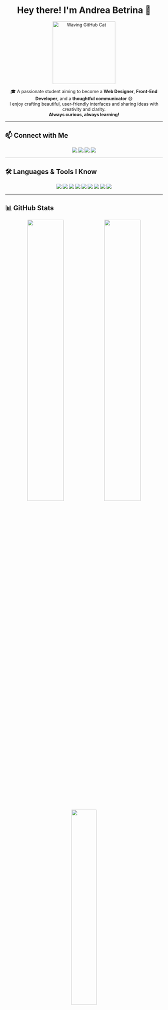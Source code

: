 <!-- README START -->

<h1 align="center">Hey there! I'm Andrea Betrina 👋</h1>

<p align="center">
  <img src="https://octodex.github.com/images/welcometocat.gif" width="200" alt="Waving GitHub Cat" />
</p>

<p align="center">
  🎓 A passionate student aiming to become a <strong>Web Designer</strong>, <strong>Front-End Developer</strong>, and a <strong>thoughtful communicator</strong> 😄 <br>
  I enjoy crafting beautiful, user-friendly interfaces and sharing ideas with creativity and clarity.<br>
  <strong>Always curious, always learning!</strong>
</p>

---

## 📫 Connect with Me

<p align="center">
  <a href="https://instagram.com/your_instagram" target="_blank">
    <img src="https://img.shields.io/badge/Instagram-E4405F?style=for-the-badge&logo=instagram&logoColor=white" />
  </a>
  <a href="https://www.linkedin.com/in/your_linkedin" target="_blank">
    <img src="https://img.shields.io/badge/LinkedIn-0077B5?style=for-the-badge&logo=linkedin&logoColor=white" />
  </a>
  <a href="https://github.com/your_username" target="_blank">
    <img src="https://img.shields.io/badge/GitHub-000000?style=for-the-badge&logo=github&logoColor=white" />
  </a>
  <a href="mailto:yourmail@example.com">
    <img src="https://img.shields.io/badge/Mail-EA4335?style=for-the-badge&logo=gmail&logoColor=white" />
  </a>
</p>

---

## 🛠️ Languages & Tools I Know

<p align="center">
  <img src="https://img.shields.io/badge/Python-3670A0?style=flat-square&logo=python&logoColor=white" />
  <img src="https://img.shields.io/badge/C-00599C?style=flat-square&logo=c&logoColor=white" />
  <img src="https://img.shields.io/badge/HTML5-E34F26?style=flat-square&logo=html5&logoColor=white" />
  <img src="https://img.shields.io/badge/CSS3-1572B6?style=flat-square&logo=css3&logoColor=white" />
  <img src="https://img.shields.io/badge/Java-007396?style=flat-square&logo=java&logoColor=white" />
  <img src="https://img.shields.io/badge/SQL-4479A1?style=flat-square&logo=postgresql&logoColor=white" />
  <img src="https://img.shields.io/badge/Canva-00C4CC?style=flat-square&logo=canva&logoColor=white" />
  <img src="https://img.shields.io/badge/Git-F05032?style=flat-square&logo=git&logoColor=white" />
  <img src="https://img.shields.io/badge/GitHub-181717?style=flat-square&logo=github&logoColor=white" />
</p>

---

## 📊 GitHub Stats

<p align="center">
  <img src="https://github-readme-stats.vercel.app/api?username=your_username&show_icons=true&theme=rose_pine&hide_border=true" width="48%" />
  <img src="https://github-readme-streak-stats.herokuapp.com/?user=your_username&theme=rose_pine&hide_border=true" width="48%" />
</p>

<p align="center">
  <img src="https://github-readme-stats.vercel.app/api/top-langs/?username=your_username&layout=compact&theme=rose_pine&hide_border=true" width="40%" />
</p>

---

## 🏆 GitHub Trophies

<p align="center">
  <img src="https://github-profile-trophy.vercel.app/?username=your_username&theme=rose_pine&no-bg=true&no-frame=true" />
</p>

---

## ✨ Fun Facts & Hobbies

- 🎙️ I love communicating and expressing ideas clearly  
- 🌱 Always learning new tools, tricks, and technologies  
- 🎨 Enjoy turning ideas into simple, elegant designs  
- 🤝 Happy to stay connected with like-minded creators!

<p align="center">
  <img src="https://media.giphy.com/media/l0MYu5X5p0fndxJVe/giphy.gif" width="200" alt="Happy to stay connected" />
</p>

---

<!-- README END -->
